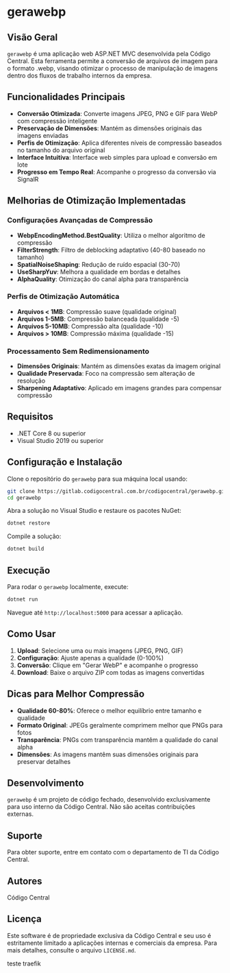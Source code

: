 # gerawebp

## Visão Geral
`gerawebp` é uma aplicação web ASP.NET MVC desenvolvida pela Código Central. Esta ferramenta permite a conversão de arquivos de imagem para o formato .webp, visando otimizar o processo de manipulação de imagens dentro dos fluxos de trabalho internos da empresa.

## Funcionalidades Principais
- **Conversão Otimizada**: Converte imagens JPEG, PNG e GIF para WebP com compressão inteligente
- **Preservação de Dimensões**: Mantém as dimensões originais das imagens enviadas
- **Perfis de Otimização**: Aplica diferentes níveis de compressão baseados no tamanho do arquivo original
- **Interface Intuitiva**: Interface web simples para upload e conversão em lote
- **Progresso em Tempo Real**: Acompanhe o progresso da conversão via SignalR

## Melhorias de Otimização Implementadas

### Configurações Avançadas de Compressão
- **WebpEncodingMethod.BestQuality**: Utiliza o melhor algoritmo de compressão
- **FilterStrength**: Filtro de deblocking adaptativo (40-80 baseado no tamanho)
- **SpatialNoiseShaping**: Redução de ruído espacial (30-70)
- **UseSharpYuv**: Melhora a qualidade em bordas e detalhes
- **AlphaQuality**: Otimização do canal alpha para transparência

### Perfis de Otimização Automática
- **Arquivos < 1MB**: Compressão suave (qualidade original)
- **Arquivos 1-5MB**: Compressão balanceada (qualidade -5)
- **Arquivos 5-10MB**: Compressão alta (qualidade -10)
- **Arquivos > 10MB**: Compressão máxima (qualidade -15)

### Processamento Sem Redimensionamento
- **Dimensões Originais**: Mantém as dimensões exatas da imagem original
- **Qualidade Preservada**: Foco na compressão sem alteração de resolução
- **Sharpening Adaptativo**: Aplicado em imagens grandes para compensar compressão

## Requisitos
- .NET Core 8 ou superior
- Visual Studio 2019 ou superior

## Configuração e Instalação
Clone o repositório do `gerawebp` para sua máquina local usando:

```bash
git clone https://gitlab.codigocentral.com.br/codigocentral/gerawebp.git
cd gerawebp
```

Abra a solução no Visual Studio e restaure os pacotes NuGet:

```bash
dotnet restore
```

Compile a solução:

```bash
dotnet build
```

## Execução
Para rodar o `gerawebp` localmente, execute:

```bash
dotnet run
```

Navegue até `http://localhost:5000` para acessar a aplicação.

## Como Usar
1. **Upload**: Selecione uma ou mais imagens (JPEG, PNG, GIF)
2. **Configuração**: Ajuste apenas a qualidade (0-100%)
3. **Conversão**: Clique em "Gerar WebP" e acompanhe o progresso
4. **Download**: Baixe o arquivo ZIP com todas as imagens convertidas

## Dicas para Melhor Compressão
- **Qualidade 60-80%**: Oferece o melhor equilíbrio entre tamanho e qualidade
- **Formato Original**: JPEGs geralmente comprimem melhor que PNGs para fotos
- **Transparência**: PNGs com transparência mantêm a qualidade do canal alpha
- **Dimensões**: As imagens mantêm suas dimensões originais para preservar detalhes

## Desenvolvimento
`gerawebp` é um projeto de código fechado, desenvolvido exclusivamente para uso interno da Código Central. Não são aceitas contribuições externas.

## Suporte
Para obter suporte, entre em contato com o departamento de TI da Código Central.

## Autores
Código Central

## Licença
Este software é de propriedade exclusiva da Código Central e seu uso é estritamente limitado a aplicações internas e comerciais da empresa. Para mais detalhes, consulte o arquivo `LICENSE.md`.



teste traefik